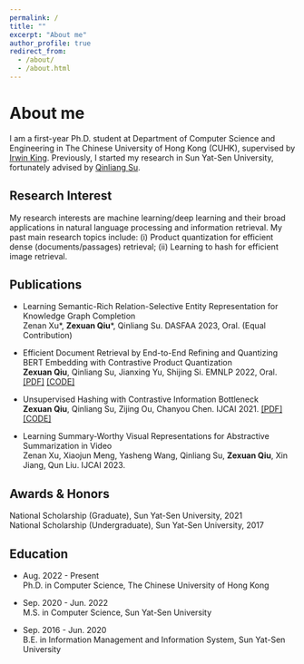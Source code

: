 ```yaml
---
permalink: /
title: ""
excerpt: "About me"
author_profile: true
redirect_from: 
  - /about/
  - /about.html
---
```


About me
======
I am a first-year Ph.D. student  at Department of Computer Science and Engineering in The Chinese University of Hong Kong (CUHK), supervised by [Irwin King](https://www.cse.cuhk.edu.hk/irwin.king/home/). Previously, I started my research in Sun Yat-Sen University, fortunately advised by [Qinliang Su](https://scholar.google.com/citations?user=cuIweygAAAAJ&hl=en).



## Research Interest

My research interests are machine learning/deep learning and their broad applications in natural language processing and information retrieval. My past main research topics include: (i) Product quantization for efficient dense (documents/passages) retrieval; (ii) Learning to hash for efficient image retrieval.


## Publications

- Learning Semantic-Rich Relation-Selective Entity Representation for Knowledge Graph Completion <br>
Zenan Xu\*, <b>Zexuan Qiu</b>\*, Qinliang Su. DASFAA 2023, Oral. (Equal Contribution) 

- Efficient Document Retrieval by End-to-End Refining and Quantizing BERT Embedding with Contrastive Product Quantization <br><b>Zexuan Qiu</b>, Qinliang Su, Jianxing Yu, Shijing Si. EMNLP 2022, Oral. [[PDF]](https://arxiv.org/abs/2210.17170) [[CODE]](https://github.com/zexuanqiu/MICPQ)

- Unsupervised Hashing with Contrastive Information Bottleneck <br>**Zexuan Qiu**, Qinliang Su, Zijing Ou, Chanyou Chen. IJCAI 2021. [[PDF]](https://arxiv.org/abs/2105.06138) [[CODE]](https://github.com/zexuanqiu/CIBHash)
- Learning Summary-Worthy Visual Representations for Abstractive Summarization in Video <br> Zenan Xu, Xiaojun Meng, Yasheng Wang, Qinliang Su, **Zexuan Qiu**, Xin Jiang, Qun Liu. IJCAI 2023.



## Awards & Honors

National Scholarship (Graduate), Sun Yat-Sen University, 2021 <br>National Scholarship (Undergraduate), Sun Yat-Sen University, 2017



## Education

- Aug. 2022 - Present <br>Ph.D. in Computer Science, The Chinese University of Hong Kong

- Sep. 2020 - Jun. 2022 <br>
  M.S. in Computer Science, Sun Yat-Sen University

- Sep. 2016 - Jun. 2020 <br>
  B.E. in Information Management and Information System, Sun Yat-Sen University

  
